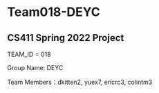 # Team018-DEYC
## CS411 Spring 2022 Project
TEAM_ID = 018

Group Name: DEYC

Team Members：dkitten2, yuex7, ericrc3, colintm3
